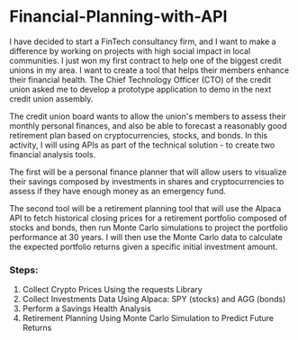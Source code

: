 # Financial-Planning-with-API
I have decided to start a FinTech consultancy firm, and I  want to make a difference by working on projects with high social impact in local communities. I just won my first contract to help one of the biggest credit unions in my area. I want to create a tool that helps their members enhance their financial health. The Chief Technology Officer (CTO) of the credit union asked me to develop a prototype application to demo in the next credit union assembly.

The credit union board wants to allow the union's members to assess their monthly personal finances, and also be able to forecast a reasonably good retirement plan based on cryptocurrencies, stocks, and bonds.
In this activity, I will  using APIs as part of the technical solution - to create two financial analysis tools.

The first will be a personal finance planner that will allow users to visualize their savings composed by investments in shares and cryptocurrencies to assess if they have enough money as an emergency fund.

The second tool will be a retirement planning tool that will use the Alpaca 
API to fetch historical closing prices for a retirement portfolio composed of stocks and bonds, then run Monte Carlo simulations to project the portfolio performance at 30 years. I will then use the Monte Carlo data to calculate the expected portfolio returns given a specific initial investment amount.

### Steps:
1. Collect Crypto Prices Using the requests Library
2. Collect Investments Data Using Alpaca: SPY (stocks) and AGG (bonds)
3. Perform a Savings Health Analysis
4.  Retirement Planning Using Monte Carlo Simulation to Predict Future Returns
